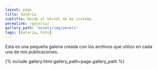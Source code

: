 ```yaml
---
layout: page
title: Galeria
subtitle: Desde el kernel de mi sistema
permalink: /galeria/
gallery_path: "assets/img/pexels"
tags: [Galeria, Foto]
---
```


Esta es una pequeña galeria creada con los archivos que utilizo en cada una de mis publicaciones.

{% include gallery.html gallery_path=page.gallery_path %}